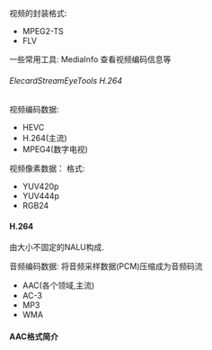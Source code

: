 视频的封装格式:

- MPEG2-TS
- FLV

一些常用工具:
MediaInfo 查看视频编码信息等
###### ElecardStreamEyeTools H.264

视频编码数据:

- HEVC
- H.264(主流)
- MPEG4(数字电视)

视频像素数据：
格式:

- YUV420p
- YUV444p
- RGB24

#### H.264
由大小不固定的NALU构成.


音频编码数据:
将音频采样数据(PCM)压缩成为音频码流

- AAC(各个领域,主流)
- AC-3
- MP3
- WMA

#### AAC格式简介


